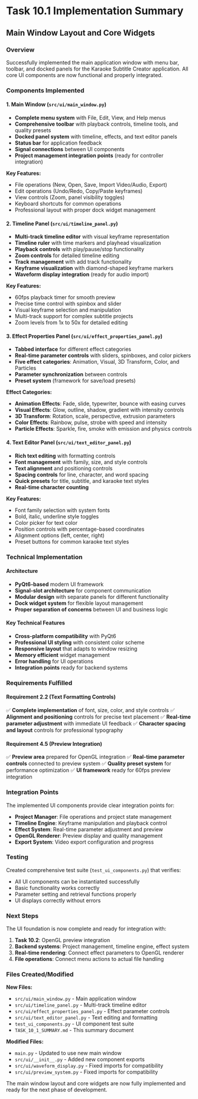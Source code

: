 # Task 10.1 Implementation Summary

## Main Window Layout and Core Widgets

### Overview

Successfully implemented the main application window with menu bar, toolbar, and docked panels for the Karaoke Subtitle Creator application. All core UI components are now functional and properly integrated.

### Components Implemented

#### 1. Main Window (`src/ui/main_window.py`)

- **Complete menu system** with File, Edit, View, and Help menus
- **Comprehensive toolbar** with playback controls, timeline tools, and quality presets
- **Docked panel system** with timeline, effects, and text editor panels
- **Status bar** for application feedback
- **Signal connections** between UI components
- **Project management integration points** (ready for controller integration)

**Key Features:**

- File operations (New, Open, Save, Import Video/Audio, Export)
- Edit operations (Undo/Redo, Copy/Paste keyframes)
- View controls (Zoom, panel visibility toggles)
- Keyboard shortcuts for common operations
- Professional layout with proper dock widget management

#### 2. Timeline Panel (`src/ui/timeline_panel.py`)

- **Multi-track timeline editor** with visual keyframe representation
- **Timeline ruler** with time markers and playhead visualization
- **Playback controls** with play/pause/stop functionality
- **Zoom controls** for detailed timeline editing
- **Track management** with add track functionality
- **Keyframe visualization** with diamond-shaped keyframe markers
- **Waveform display integration** (ready for audio import)

**Key Features:**

- 60fps playback timer for smooth preview
- Precise time control with spinbox and slider
- Visual keyframe selection and manipulation
- Multi-track support for complex subtitle projects
- Zoom levels from 1x to 50x for detailed editing

#### 3. Effect Properties Panel (`src/ui/effect_properties_panel.py`)

- **Tabbed interface** for different effect categories
- **Real-time parameter controls** with sliders, spinboxes, and color pickers
- **Five effect categories**: Animation, Visual, 3D Transform, Color, and Particles
- **Parameter synchronization** between controls
- **Preset system** (framework for save/load presets)

**Effect Categories:**

- **Animation Effects**: Fade, slide, typewriter, bounce with easing curves
- **Visual Effects**: Glow, outline, shadow, gradient with intensity controls
- **3D Transform**: Rotation, scale, perspective, extrusion parameters
- **Color Effects**: Rainbow, pulse, strobe with speed and intensity
- **Particle Effects**: Sparkle, fire, smoke with emission and physics controls

#### 4. Text Editor Panel (`src/ui/text_editor_panel.py`)

- **Rich text editing** with formatting controls
- **Font management** with family, size, and style controls
- **Text alignment** and positioning controls
- **Spacing controls** for line, character, and word spacing
- **Quick presets** for title, subtitle, and karaoke text styles
- **Real-time character counting**

**Key Features:**

- Font family selection with system fonts
- Bold, italic, underline style toggles
- Color picker for text color
- Position controls with percentage-based coordinates
- Alignment options (left, center, right)
- Preset buttons for common karaoke text styles

### Technical Implementation

#### Architecture

- **PyQt6-based** modern UI framework
- **Signal-slot architecture** for component communication
- **Modular design** with separate panels for different functionality
- **Dock widget system** for flexible layout management
- **Proper separation of concerns** between UI and business logic

#### Key Technical Features

- **Cross-platform compatibility** with PyQt6
- **Professional UI styling** with consistent color scheme
- **Responsive layout** that adapts to window resizing
- **Memory efficient** widget management
- **Error handling** for UI operations
- **Integration points** ready for backend systems

### Requirements Fulfilled

#### Requirement 2.2 (Text Formatting Controls)

✅ **Complete implementation** of font, size, color, and style controls
✅ **Alignment and positioning** controls for precise text placement
✅ **Real-time parameter adjustment** with immediate UI feedback
✅ **Character spacing and layout** controls for professional typography

#### Requirement 4.5 (Preview Integration)

✅ **Preview area** prepared for OpenGL integration
✅ **Real-time parameter controls** connected to preview system
✅ **Quality preset system** for performance optimization
✅ **UI framework** ready for 60fps preview integration

### Integration Points

The implemented UI components provide clear integration points for:

- **Project Manager**: File operations and project state management
- **Timeline Engine**: Keyframe manipulation and playback control
- **Effect System**: Real-time parameter adjustment and preview
- **OpenGL Renderer**: Preview display and quality management
- **Export System**: Video export configuration and progress

### Testing

Created comprehensive test suite (`test_ui_components.py`) that verifies:

- All UI components can be instantiated successfully
- Basic functionality works correctly
- Parameter setting and retrieval functions properly
- UI displays correctly without errors

### Next Steps

The UI foundation is now complete and ready for integration with:

1. **Task 10.2**: OpenGL preview integration
2. **Backend systems**: Project management, timeline engine, effect system
3. **Real-time rendering**: Connect effect parameters to OpenGL renderer
4. **File operations**: Connect menu actions to actual file handling

### Files Created/Modified

**New Files:**

- `src/ui/main_window.py` - Main application window
- `src/ui/timeline_panel.py` - Multi-track timeline editor
- `src/ui/effect_properties_panel.py` - Effect parameter controls
- `src/ui/text_editor_panel.py` - Text editing and formatting
- `test_ui_components.py` - UI component test suite
- `TASK_10_1_SUMMARY.md` - This summary document

**Modified Files:**

- `main.py` - Updated to use new main window
- `src/ui/__init__.py` - Added new component exports
- `src/ui/waveform_display.py` - Fixed imports for compatibility
- `src/ui/preview_system.py` - Fixed imports for compatibility

The main window layout and core widgets are now fully implemented and ready for the next phase of development.
